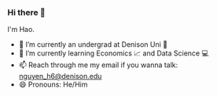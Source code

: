 ### Hi there 👋
I'm Hao. 

- 🔭 I’m currently an undergrad at Denison Uni 📕
- 🌱 I’m currently learning Economics 📈 and Data Science 💻
- 📫 Reach through me my email if you wanna talk: nguyen_h6@denison.edu
- 😄 Pronouns: He/Him
